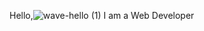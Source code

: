 
 Hello,![wave-hello (1)](https://user-images.githubusercontent.com/77299905/191483101-b0ede4be-feb0-47e0-9b61-9064c51bbcec.gif) I am a Web Developer




